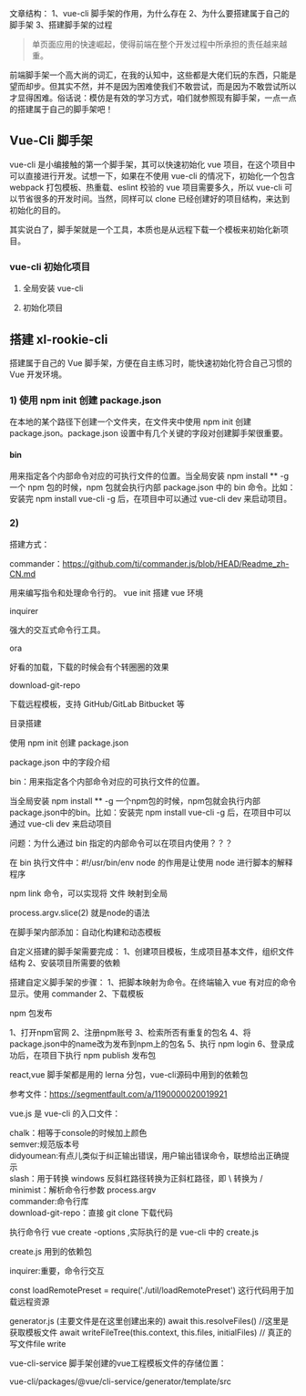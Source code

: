 文章结构：
1、vue-cli 脚手架的作用，为什么存在
2、为什么要搭建属于自己的脚手架
3、搭建脚手架的过程


> 单页面应用的快速崛起，使得前端在整个开发过程中所承担的责任越来越重。

前端脚手架一个高大尚的词汇，在我的认知中，这些都是大佬们玩的东西，只能是望而却步。但其实不然，并不是因为困难使我们不敢尝试，而是因为不敢尝试所以才显得困难。俗话说：模仿是有效的学习方式，咱们就参照现有脚手架，一点一点的搭建属于自己的脚手架吧！

## Vue-Cli 脚手架

vue-cli 是小编接触的第一个脚手架，其可以快速初始化 vue 项目，在这个项目中可以直接进行开发。试想一下，如果在不使用 vue-cli 的情况下，初始化一个包含 webpack 打包模板、热重载、eslint 校验的 vue 项目需要多久，所以 vue-cli 可以节省很多的开发时间。当然，同样可以 clone 已经创建好的项目结构，来达到初始化的目的。

其实说白了，脚手架就是一个工具，本质也是从远程下载一个模板来初始化新项目。

### vue-cli 初始化项目

1) 全局安装 vue-cli

2) 初始化项目

## 搭建 xl-rookie-cli

搭建属于自己的 Vue 脚手架，方便在自主练习时，能快速初始化符合自己习惯的 Vue 开发环境。

### 1) 使用 npm init 创建 package.json

在本地的某个路径下创建一个文件夹，在文件夹中使用 npm init 创建 package.json。package.json 设置中有几个关键的字段对创建脚手架很重要。

#### bin

用来指定各个内部命令对应的可执行文件的位置。当全局安装 npm install ** -g 一个 npm 包的时候，npm 包就会执行内部 package.json 中的 bin 命令。比如：安装完 npm install vue-cli -g 后，在项目中可以通过 vue-cli dev 来启动项目。


### 2) 







搭建方式：

commander：https://github.com/tj/commander.js/blob/HEAD/Readme_zh-CN.md

用来编写指令和处理命令行的。 vue init 搭建 vue 环境

inquirer

强大的交互式命令行工具。

ora

好看的加载，下载的时候会有个转圈圈的效果

download-git-repo

下载远程模板，支持 GitHub/GitLab Bitbucket 等


目录搭建

使用 npm init 创建 package.json

package.json 中的字段介绍

bin：用来指定各个内部命令对应的可执行文件的位置。

当全局安装 npm install ** -g 一个npm包的时候，npm包就会执行内部package.json中的bin。比如：安装完 npm install vue-cli -g 后，在项目中可以通过 vue-cli dev 来启动项目

问题：为什么通过 bin 指定的内部命令可以在项目内使用？？？

在 bin 执行文件中：#!/usr/bin/env node  的作用是让使用 node 进行脚本的解释程序

npm link 命令，可以实现将 文件 映射到全局

process.argv.slice(2) 就是node的语法

在脚手架内部添加：自动化构建和动态模板

自定义搭建的脚手架需要完成：
1、创建项目模板，生成项目基本文件，组织文件结构
2、安装项目所需要的依赖

搭建自定义脚手架的步骤：
1、把脚本映射为命令。在终端输入 vue 有对应的命令显示。使用 commander 
2、下载模板



npm 包发布

1、打开npm官网
2、注册npm账号
3、检索所否有重复的包名
4、将package.json中的name改为发布到npm上的包名
5、执行 npm login
6、登录成功后，在项目下执行 npm publish 发布包


react,vue 脚手架都是用的 lerna 分包，vue-cli源码中用到的依赖包

参考文件：https://segmentfault.com/a/1190000020019921

vue.js 是 vue-cli 的入口文件：

chalk：相等于console的时候加上颜色  
semver:规范版本号  
didyoumean:有点儿类似于纠正输出错误，用户输出错误命令，联想给出正确提示  
slash：用于转换 windows 反斜杠路径转换为正斜杠路径，即 \ 转换为 /  
minimist：解析命令行参数  process.argv  
commander:命令行库  
download-git-repo：直接 git clone 下载代码


执行命令行 vue create <project-name> -options  ,实际执行的是 vue-cli 中的 create.js

create.js 用到的依赖包

inquirer:重要，命令行交互


const loadRemotePreset = require('./util/loadRemotePreset') 这行代码用于加载远程资源

generator.js (主要文件是在这里创建出来的)
await this.resolveFiles() //这里是获取模板文件
await writeFileTree(this.context, this.files, initialFiles) // 真正的写文件file write

vue-cli-service 脚手架创建的vue工程模板文件的存储位置：

vue-cli/packages/@vue/cli-service/generator/template/src